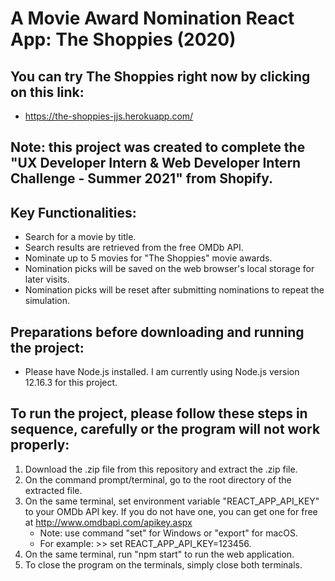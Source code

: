 # A Movie Award Nomination React App: The Shoppies (2020)

## You can try The Shoppies right now by clicking on this link:
* https://the-shoppies-jjs.herokuapp.com/

## Note: this project was created to complete the "UX Developer Intern & Web Developer Intern Challenge - Summer 2021" from Shopify.

## Key Functionalities:
* Search for a movie by title.
* Search results are retrieved from the free OMDb API.
* Nominate up to 5 movies for "The Shoppies" movie awards.
* Nomination picks will be saved on the web browser's local storage for later visits.
* Nomination picks will be reset after submitting nominations to repeat the simulation.

## Preparations before downloading and running the project:
* Please have Node.js installed. I am currently using Node.js version 12.16.3 for this project.

## To run the project, please follow these steps in sequence, carefully or the program will not work properly:
1. Download the .zip file from this repository and extract the .zip file.
1. On the command prompt/terminal, go to the root directory of the extracted file.
1. On the same terminal, set environment variable "REACT_APP_API_KEY" to your OMDb API key. If you do not have one, you can get one for free at http://www.omdbapi.com/apikey.aspx
   * Note: use command "set" for Windows or "export" for macOS.
   * For example: >> set REACT_APP_API_KEY=123456.
1. On the same terminal, run "npm start" to run the web application.
1. To close the program on the terminals, simply close both terminals.
